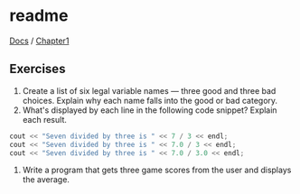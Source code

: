 # readme

[Docs](https://github.com/PiSaucer/book-c-plus-plus/tree/569357054614b69475a73eff46aae33d4998bc5a/docs/README.md) / [Chapter1](https://github.com/PiSaucer/book-c-plus-plus/tree/569357054614b69475a73eff46aae33d4998bc5a/docs/Chapter1/README.md)

## Exercises

1. Create a list of six legal variable names — three good and three bad choices. Explain why each name falls into the good or bad category.
2. What's displayed by each line in the following code snippet? Explain each result.

```cpp
cout << "Seven divided by three is " << 7 / 3 << endl;
cout << "Seven divided by three is " << 7.0 / 3 << endl;
cout << "Seven divided by three is " << 7.0 / 3.0 << endl;
```

1. Write a program that gets three game scores from the user and displays the average.

